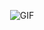 <p align="center">
  <img src="https://i.pinimg.com/originals/a2/b4/ae/a2b4ae4ebabcd10ff10a1581366f6df2.gif" alt="GIF">
</p>
